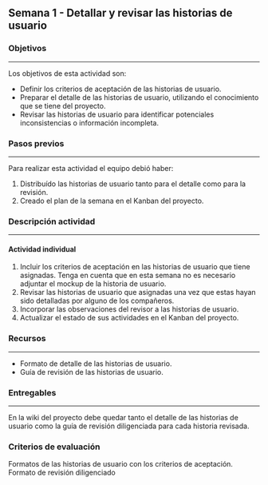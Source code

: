 ## Semana 1 - Detallar y revisar las historias de usuario

### Objetivos

---

Los objetivos de esta actividad son:

- Definir los criterios de aceptación de las historias de usuario.
- Preparar el detalle de las historias de usuario, utilizando el conocimiento que se tiene del proyecto.
- Revisar las historias de usuario para identificar potenciales inconsistencias o información incompleta.

### Pasos previos

---

Para realizar esta actividad el equipo debió haber:

1. Distribuído las historias de usuario tanto para el detalle como para la revisión.
2. Creado el plan de la semana en el Kanban del proyecto.

### Descripción actividad

---

#### Actividad individual

1. Incluir los criterios de aceptación en las historias de usuario que tiene asignadas. Tenga en cuenta que en esta semana no es necesario adjuntar el mockup de la historia de usuario.
2. Revisar las historias de usuario que asignadas una vez que
   estas hayan sido detalladas por alguno de los compañeros.
3. Incorporar las observaciones del revisor a las historias de usuario.
4. Actualizar el estado de sus actividades en el Kanban del proyecto.

### Recursos

---

- Formato de detalle de las historias de usuario.
- Guía de revisión de las historias de usuario.

### Entregables

---

En la wiki del proyecto debe quedar tanto el detalle de las historias de usuario como la guía de revisión diligenciada para cada historia revisada.

### Criterios de evaluación

Formatos de las historias de usuario con los criterios de aceptación.
Formato de revisión diligenciado
